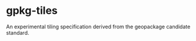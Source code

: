 gpkg-tiles
==========

An experimental tiling specification derived from the geopackage candidate standard. 